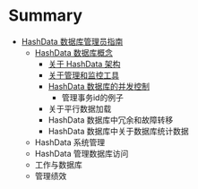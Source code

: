 # Summary

* [HashData 数据库管理员指南](README.md)
  * [HashData 数据库概念](hashdata-shu-ju-ku-gai-nian.md)
    * [关于 HashData 架构](hashdata-shu-ju-ku-gai-nian/guan-yu-hashdata-jia-gou.md)
    * [关于管理和监控工具](hashdata-shu-ju-ku-gai-nian/guan-yu-guan-li-he-jian-shi-gong-ju.md)
    * [HashData 数据库的并发控制](hashdata-shu-ju-ku-gai-nian/hashdata-shu-ju-ku-de-bing-fa-kong-zhi.md)
      * 管理事务id的例子
    * 关于平行数据加载
    * HashData 数据库中冗余和故障转移
    * HashData 数据库中关于数据库统计数据
  * HashData 系统管理
  * HashData 管理数据库访问
  * 工作与数据库
  * 管理绩效

